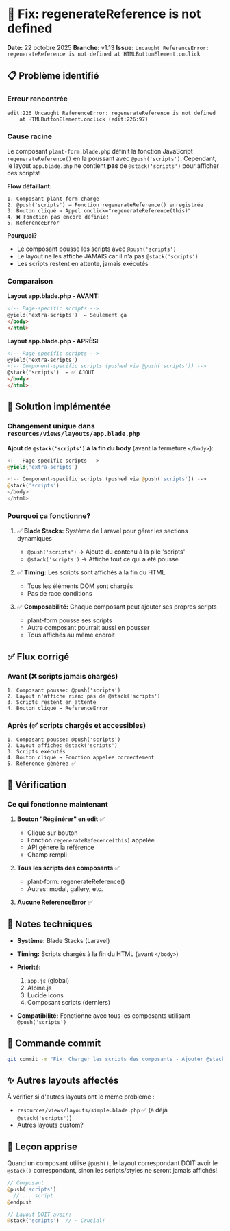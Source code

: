 # 🔧 Fix: regenerateReference is not defined

**Date:** 22 octobre 2025
**Branche:** v1.13
**Issue:** `Uncaught ReferenceError: regenerateReference is not defined at HTMLButtonElement.onclick`

## 📋 Problème identifié

### Erreur rencontrée
```
edit:226 Uncaught ReferenceError: regenerateReference is not defined
    at HTMLButtonElement.onclick (edit:226:97)
```

### Cause racine
Le composant `plant-form.blade.php` définit la fonction JavaScript `regenerateReference()` en la poussant avec `@push('scripts')`. Cependant, le layout `app.blade.php` ne contient **pas** de `@stack('scripts')` pour afficher ces scripts!

**Flow défaillant:**
```
1. Composant plant-form charge
2. @push('scripts') → Fonction regenerateReference() enregistrée
3. Bouton cliqué → Appel onclick="regenerateReference(this)"
4. ❌ Fonction pas encore définie! 
5. ReferenceError
```

**Pourquoi?**
- Le composant pousse les scripts avec `@push('scripts')`
- Le layout ne les affiche JAMAIS car il n'a pas `@stack('scripts')`
- Les scripts restent en attente, jamais exécutés

### Comparaison

**Layout app.blade.php - AVANT:**
```html
<!-- Page-specific scripts -->
@yield('extra-scripts')  ← Seulement ça
</body>
</html>
```

**Layout app.blade.php - APRÈS:**
```html
<!-- Page-specific scripts -->
@yield('extra-scripts')
<!-- Component-specific scripts (pushed via @push('scripts')) -->
@stack('scripts')  ← ✅ AJOUT
</body>
</html>
```

## 🔨 Solution implémentée

### Changement unique dans `resources/views/layouts/app.blade.php`

**Ajout de `@stack('scripts')` à la fin du body** (avant la fermeture `</body>`):

```php
<!-- Page-specific scripts -->
@yield('extra-scripts')

<!-- Component-specific scripts (pushed via @push('scripts')) -->
@stack('scripts')
</body>
</html>
```

### Pourquoi ça fonctionne?

1. ✅ **Blade Stacks:** Système de Laravel pour gérer les sections dynamiques
   - `@push('scripts')` → Ajoute du contenu à la pile 'scripts'
   - `@stack('scripts')` → Affiche tout ce qui a été poussé

2. ✅ **Timing:** Les scripts sont affichés à la fin du HTML
   - Tous les éléments DOM sont chargés
   - Pas de race conditions

3. ✅ **Composabilité:** Chaque composant peut ajouter ses propres scripts
   - plant-form pousse ses scripts
   - Autre composant pourrait aussi en pousser
   - Tous affichés au même endroit

## ✅ Flux corrigé

### Avant (❌ scripts jamais chargés)
```
1. Composant pousse: @push('scripts')
2. Layout n'affiche rien: pas de @stack('scripts')
3. Scripts restent en attente
4. Bouton cliqué → ReferenceError
```

### Après (✅ scripts chargés et accessibles)
```
1. Composant pousse: @push('scripts')
2. Layout affiche: @stack('scripts')
3. Scripts exécutés
4. Bouton cliqué → Fonction appelée correctement
5. Référence générée ✅
```

## 🧪 Vérification

### Ce qui fonctionne maintenant

1. **Bouton "Régénérer" en edit** ✅
   - Clique sur bouton
   - Fonction `regenerateReference(this)` appelée
   - API génère la référence
   - Champ rempli

2. **Tous les scripts des composants** ✅
   - plant-form: regenerateReference()
   - Autres: modal, gallery, etc.

3. **Aucune ReferenceError** ✅

## 📝 Notes techniques

- **Système:** Blade Stacks (Laravel)
- **Timing:** Scripts chargés à la fin du HTML (avant `</body>`)
- **Priorité:** 
  1. `app.js` (global)
  2. Alpine.js
  3. Lucide icons
  4. Composant scripts (derniers)

- **Compatibilité:** Fonctionne avec tous les composants utilisant `@push('scripts')`

## 🚀 Commande commit
```bash
git commit -m "Fix: Charger les scripts des composants - Ajouter @stack('scripts')"
```

## ✨ Autres layouts affectés

À vérifier si d'autres layouts ont le même problème :
- `resources/views/layouts/simple.blade.php` ✅ (a déjà `@stack('scripts')`)
- Autres layouts custom?

## 🎯 Leçon apprise

Quand un composant utilise `@push()`, le layout correspondant DOIT avoir le `@stack()` correspondant, sinon les scripts/styles ne seront jamais affichés!

```php
// Composant
@push('scripts')
  // ... script
@endpush

// Layout DOIT avoir:
@stack('scripts')  // ← Crucial!
```
